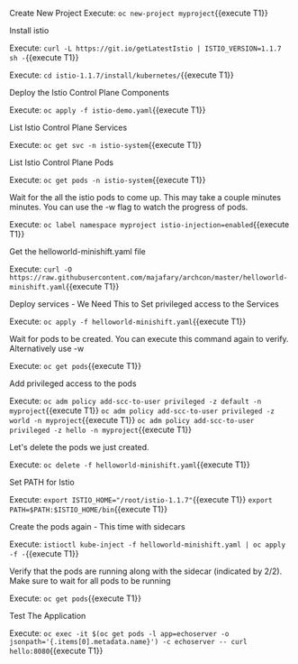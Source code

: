 Create New Project
Execute: `oc new-project myproject`{{execute T1}}
 
Install istio

Execute: `curl -L https://git.io/getLatestIstio | ISTIO_VERSION=1.1.7 sh -`{{execute T1}}

Execute: `cd istio-1.1.7/install/kubernetes/`{{execute T1}}

Deploy the Istio Control Plane Components

Execute: `oc apply -f istio-demo.yaml`{{execute T1}}

List Istio Control Plane Services

Execute: `oc get svc -n istio-system`{{execute T1}}

List Istio Control Plane Pods

Execute: `oc get pods -n istio-system`{{execute T1}}

Wait for the all the istio pods to come up. This may take a couple minutes minutes. You can use the -w flag to watch the progress of pods.

Execute: `oc label namespace myproject istio-injection=enabled`{{execute T1}}
  
Get the helloworld-minishift.yaml file

Execute: `curl -O https://raw.githubusercontent.com/majafary/archcon/master/helloworld-minishift.yaml`{{execute T1}}
 
Deploy services - We Need This to Set privileged access to the Services

Execute: `oc apply -f helloworld-minishift.yaml`{{execute T1}}

Wait for pods to be created. You can execute this command again to verify. Alternatively use -w

Execute: `oc get pods`{{execute T1}}

Add privileged access to the pods

Execute: `oc adm policy add-scc-to-user privileged -z default -n myproject`{{execute T1}}
`oc adm policy add-scc-to-user privileged -z world -n myproject`{{execute T1}}
`oc adm policy add-scc-to-user privileged -z hello -n myproject`{{execute T1}}

Let's delete the pods we just created.

Execute: `oc delete -f helloworld-minishift.yaml`{{execute T1}}
  
Set PATH for Istio

Execute: `export ISTIO_HOME="/root/istio-1.1.7"`{{execute T1}}
`export PATH=$PATH:$ISTIO_HOME/bin`{{execute T1}}

Create the pods again - This time with sidecars

Execute: `istioctl kube-inject -f helloworld-minishift.yaml | oc apply -f -`{{execute T1}}

Verify that the pods are running along with the sidecar (indicated by 2/2). Make sure to wait for all pods to be running

Execute: `oc get pods`{{execute T1}}

Test The Application

Execute: `oc exec -it $(oc get pods -l app=echoserver -o jsonpath='{.items[0].metadata.name}') -c echoserver -- curl hello:8080`{{execute T1}}